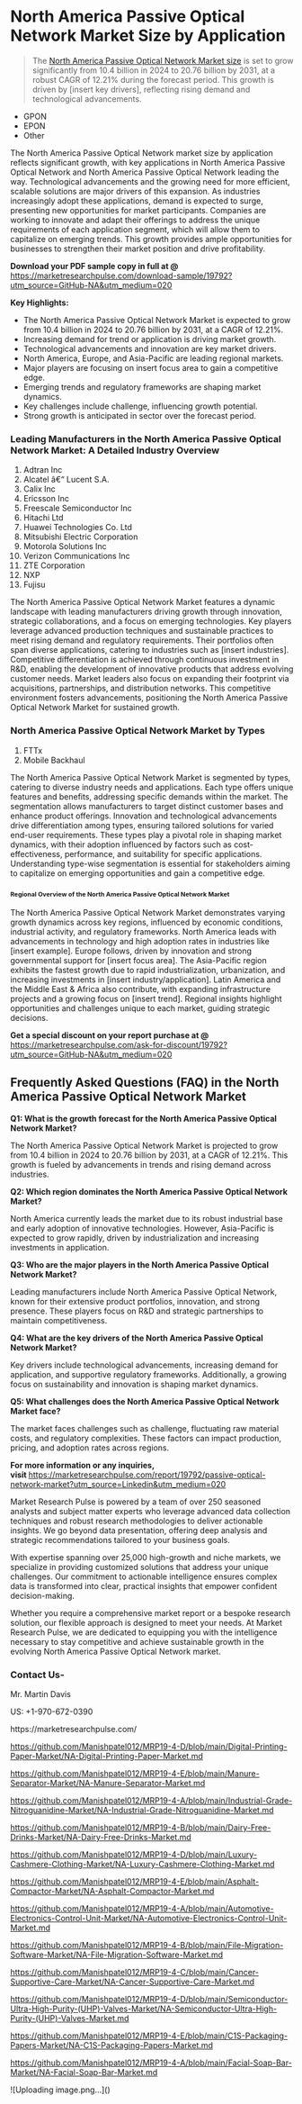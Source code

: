 <h1>North America Passive Optical Network Market&nbsp;Size by Application</h1><blockquote><p>The <a href="https://marketresearchpulse.com/download-sample/19792?utm_source=GitHub-NA&amp;utm_medium=020">North America Passive Optical Network Market size</a> is set to grow significantly from 10.4 billion in 2024 to 20.76 billion by 2031, at a robust CAGR of 12.21% during the forecast period. This growth is driven by [insert key drivers], reflecting rising demand and technological advancements.</p></blockquote><ul><li>GPON<li> EPON<li> Other</li></ul><p>The North America Passive Optical Network market size by application reflects significant growth, with key applications in North America Passive Optical Network and North America Passive Optical Network leading the way. Technological advancements and the growing need for more efficient, scalable solutions are major drivers of this expansion. As industries increasingly adopt these applications, demand is expected to surge, presenting new opportunities for market participants. Companies are working to innovate and adapt their offerings to address the unique requirements of each application segment, which will allow them to capitalize on emerging trends. This growth provides ample opportunities for businesses to strengthen their market position and drive profitability.</p><p><strong>Download your PDF sample copy in full at @ </strong><a href="https://marketresearchpulse.com/download-sample/19792?utm_source=GitHub-NA&amp;utm_medium=020">https://marketresearchpulse.com/download-sample/19792?utm_source=GitHub-NA&amp;utm_medium=020</a></p><p><strong>Key Highlights: </strong></p><ul><li>The North America Passive Optical Network Market is expected to grow from 10.4 billion in 2024 to 20.76 billion by 2031, at a CAGR of 12.21%.</li><li>Increasing demand for trend or application is driving market growth.</li><li>Technological advancements and innovation are key market drivers.</li><li>North America, Europe, and Asia-Pacific are leading regional markets.</li><li>Major players are focusing on insert focus area to gain a competitive edge.</li><li>Emerging trends and regulatory frameworks are shaping market dynamics.</li><li>Key challenges include challenge, influencing growth potential.</li><li>Strong growth is anticipated in sector over the forecast period.</li></ul><h3>Leading Manufacturers in the North America Passive Optical Network Market: A Detailed Industry Overview</h3><ol><li>Adtran Inc</li><li>Alcatel â€“ Lucent S.A.</li><li>Calix Inc</li><li>Ericsson Inc</li><li>Freescale Semiconductor Inc</li><li>Hitachi Ltd</li><li>Huawei Technologies Co. Ltd</li><li>Mitsubishi Electric Corporation</li><li>Motorola Solutions Inc</li><li>Verizon Communications Inc</li><li>ZTE Corporation</li><li>NXP</li><li>Fujisu</li></ol><div class="flex max-w-full flex-col flex-grow"><div class="min-h-8 text-message flex w-full flex-col items-end gap-2 whitespace-normal break-words [.text-message+&amp;]:mt-5" dir="auto" data-message-author-role="assistant" data-message-id="fd8432e4-4910-450d-b182-61b7bfb0a01f" data-message-model-slug="gpt-4o"><div class="flex w-full flex-col gap-1 empty:hidden first:pt-[3px]"><div class="markdown prose w-full break-words dark:prose-invert light"><p>The North America Passive Optical Network Market features a dynamic landscape with leading manufacturers driving growth through innovation, strategic collaborations, and a focus on emerging technologies. Key players leverage advanced production techniques and sustainable practices to meet rising demand and regulatory requirements. Their portfolios often span diverse applications, catering to industries such as [insert industries]. Competitive differentiation is achieved through continuous investment in R&amp;D, enabling the development of innovative products that address evolving customer needs. Market leaders also focus on expanding their footprint via acquisitions, partnerships, and distribution networks. This competitive environment fosters advancements, positioning the North America Passive Optical Network Market for sustained growth.</p></div></div></div></div><h3>North America Passive Optical Network Market by Types</h3><ol><li>FTTx<li> Mobile Backhaul</li></ol><div class="flex max-w-full flex-col flex-grow"><div class="min-h-8 text-message flex w-full flex-col items-end gap-2 whitespace-normal break-words [.text-message+&amp;]:mt-5" dir="auto" data-message-author-role="assistant" data-message-id="084470be-0bb7-4664-bddf-5156b4f41249" data-message-model-slug="gpt-4o-mini"><div class="flex w-full flex-col gap-1 empty:hidden first:pt-[3px]"><div class="markdown prose w-full break-words dark:prose-invert light"><p>The North America Passive Optical Network Market is segmented by types, catering to diverse industry needs and applications. Each type offers unique features and benefits, addressing specific demands within the market. The segmentation allows manufacturers to target distinct customer bases and enhance product offerings. Innovation and technological advancements drive differentiation among types, ensuring tailored solutions for varied end-user requirements. These types play a pivotal role in shaping market dynamics, with their adoption influenced by factors such as cost-effectiveness, performance, and suitability for specific applications. Understanding type-wise segmentation is essential for stakeholders aiming to capitalize on emerging opportunities and gain a competitive edge.</p></div></div></div></div><h3><span style="font-size: 11px;">Regional Overview of the North America Passive Optical Network Market</span></h3><div class="flex max-w-full flex-col flex-grow"><div class="min-h-8 text-message flex w-full flex-col items-end gap-2 whitespace-normal break-words [.text-message+&amp;]:mt-5" dir="auto" data-message-author-role="assistant" data-message-id="e9038762-ce64-4e30-91c9-9bd413514231" data-message-model-slug="gpt-4o-mini"><div class="flex w-full flex-col gap-1 empty:hidden first:pt-[3px]"><div class="markdown prose w-full break-words dark:prose-invert light"><p>The North America Passive Optical Network Market demonstrates varying growth dynamics across key regions, influenced by economic conditions, industrial activity, and regulatory frameworks. North America leads with advancements in technology and high adoption rates in industries like [insert example]. Europe follows, driven by innovation and strong governmental support for [insert focus area]. The Asia-Pacific region exhibits the fastest growth due to rapid industrialization, urbanization, and increasing investments in [insert industry/application]. Latin America and the Middle East &amp; Africa also contribute, with expanding infrastructure projects and a growing focus on [insert trend]. Regional insights highlight opportunities and challenges unique to each market, guiding strategic decisions.</p></div></div></div></div><p><strong>Get a special discount on your report purchase at @ </strong><a href="https://marketresearchpulse.com/ask-for-discount/19792?utm_source=GitHub-NA&amp;utm_medium=020">https://marketresearchpulse.com/ask-for-discount/19792?utm_source=GitHub-NA&amp;utm_medium=020</a></p><h2>Frequently Asked Questions (FAQ) in the North America Passive Optical Network Market</h2><p><strong>Q1: What is the growth forecast for the North America Passive Optical Network Market?</strong></p><p>The North America Passive Optical Network Market is projected to grow from 10.4 billion in 2024 to 20.76 billion by 2031, at a CAGR of 12.21%. This growth is fueled by advancements in trends and rising demand across industries.</p><p><strong>Q2: Which region dominates the North America Passive Optical Network Market?</strong></p><p>North America currently leads the market due to its robust industrial base and early adoption of innovative technologies. However, Asia-Pacific is expected to grow rapidly, driven by industrialization and increasing investments in application.</p><p><strong>Q3: Who are the major players in the North America Passive Optical Network Market?</strong></p><p>Leading manufacturers include North America Passive Optical Network, known for their extensive product portfolios, innovation, and strong presence. These players focus on R&amp;D and strategic partnerships to maintain competitiveness.</p><p><strong>Q4: What are the key drivers of the North America Passive Optical Network Market?</strong></p><p>Key drivers include technological advancements, increasing demand for application, and supportive regulatory frameworks. Additionally, a growing focus on sustainability and innovation is shaping market dynamics.</p><p><strong>Q5: What challenges does the North America Passive Optical Network Market face?</strong></p><p>The market faces challenges such as challenge, fluctuating raw material costs, and regulatory complexities. These factors can impact production, pricing, and adoption rates across regions.</p><p><strong>For more information or any inquiries, visit&nbsp;</strong><a href="https://marketresearchpulse.com/report/19792/passive-optical-network-market?utm_source=Linkedin&utm_medium=020">https://marketresearchpulse.com/report/19792/passive-optical-network-market?utm_source=Linkedin&utm_medium=020</a></p><p>Market Research Pulse is powered by a team of over 250 seasoned analysts and subject matter experts who leverage advanced data collection techniques and robust research methodologies to deliver actionable insights. We go beyond data presentation, offering deep analysis and strategic recommendations tailored to your business goals.</p><p>With expertise spanning over 25,000 high-growth and niche markets, we specialize in providing customized solutions that address your unique challenges. Our commitment to actionable intelligence ensures complex data is transformed into clear, practical insights that empower confident decision-making.</p><p>Whether you require a comprehensive market report or a bespoke research solution, our flexible approach is designed to meet your needs. At Market Research Pulse, we are dedicated to equipping you with the intelligence necessary to stay competitive and achieve sustainable growth in the evolving North America Passive Optical Network market.</p><h3><strong>Contact Us-</strong></h3><p>Mr. Martin Davis</p><p>US: +1-970-672-0390</p><p>https://marketresearchpulse.com/</p><p><a href="https://github.com/Manishpatel012/MRP19-4-D/blob/main/Digital-Printing-Paper-Market/NA-Digital-Printing-Paper-Market.md">https://github.com/Manishpatel012/MRP19-4-D/blob/main/Digital-Printing-Paper-Market/NA-Digital-Printing-Paper-Market.md</a></p><p><a href="https://github.com/Manishpatel012/MRP19-4-E/blob/main/Manure-Separator-Market/NA-Manure-Separator-Market.md">https://github.com/Manishpatel012/MRP19-4-E/blob/main/Manure-Separator-Market/NA-Manure-Separator-Market.md</a></p><p><a href="https://github.com/Manishpatel012/MRP19-4-A/blob/main/Industrial-Grade-Nitroguanidine-Market/NA-Industrial-Grade-Nitroguanidine-Market.md">https://github.com/Manishpatel012/MRP19-4-A/blob/main/Industrial-Grade-Nitroguanidine-Market/NA-Industrial-Grade-Nitroguanidine-Market.md</a></p><p><a href="https://github.com/Manishpatel012/MRP19-4-B/blob/main/Dairy-Free-Drinks-Market/NA-Dairy-Free-Drinks-Market.md">https://github.com/Manishpatel012/MRP19-4-B/blob/main/Dairy-Free-Drinks-Market/NA-Dairy-Free-Drinks-Market.md</a></p><p><a href="https://github.com/Manishpatel012/MRP19-4-D/blob/main/Luxury-Cashmere-Clothing-Market/NA-Luxury-Cashmere-Clothing-Market.md">https://github.com/Manishpatel012/MRP19-4-D/blob/main/Luxury-Cashmere-Clothing-Market/NA-Luxury-Cashmere-Clothing-Market.md</a></p><p><a href="https://github.com/Manishpatel012/MRP19-4-E/blob/main/Asphalt-Compactor-Market/NA-Asphalt-Compactor-Market.md">https://github.com/Manishpatel012/MRP19-4-E/blob/main/Asphalt-Compactor-Market/NA-Asphalt-Compactor-Market.md</a></p><p><a href="https://github.com/Manishpatel012/MRP19-4-A/blob/main/Automotive-Electronics-Control-Unit-Market/NA-Automotive-Electronics-Control-Unit-Market.md">https://github.com/Manishpatel012/MRP19-4-A/blob/main/Automotive-Electronics-Control-Unit-Market/NA-Automotive-Electronics-Control-Unit-Market.md</a></p><p><a href="https://github.com/Manishpatel012/MRP19-4-B/blob/main/File-Migration-Software-Market/NA-File-Migration-Software-Market.md">https://github.com/Manishpatel012/MRP19-4-B/blob/main/File-Migration-Software-Market/NA-File-Migration-Software-Market.md</a></p><p><a href="https://github.com/Manishpatel012/MRP19-4-C/blob/main/Cancer-Supportive-Care-Market/NA-Cancer-Supportive-Care-Market.md">https://github.com/Manishpatel012/MRP19-4-C/blob/main/Cancer-Supportive-Care-Market/NA-Cancer-Supportive-Care-Market.md</a></p><p><a href="https://github.com/Manishpatel012/MRP19-4-D/blob/main/Semiconductor-Ultra-High-Purity-(UHP)-Valves-Market/NA-Semiconductor-Ultra-High-Purity-(UHP)-Valves-Market.md">https://github.com/Manishpatel012/MRP19-4-D/blob/main/Semiconductor-Ultra-High-Purity-(UHP)-Valves-Market/NA-Semiconductor-Ultra-High-Purity-(UHP)-Valves-Market.md</a></p><p><a href="https://github.com/Manishpatel012/MRP19-4-E/blob/main/C1S-Packaging-Papers-Market/NA-C1S-Packaging-Papers-Market.md">https://github.com/Manishpatel012/MRP19-4-E/blob/main/C1S-Packaging-Papers-Market/NA-C1S-Packaging-Papers-Market.md</a></p><p><a href="https://github.com/Manishpatel012/MRP19-4-A/blob/main/Facial-Soap-Bar-Market/NA-Facial-Soap-Bar-Market.md">https://github.com/Manishpatel012/MRP19-4-A/blob/main/Facial-Soap-Bar-Market/NA-Facial-Soap-Bar-Market.md</a></p>
![Uploading image.png…]()
